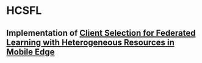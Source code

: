 # HCSFL
## Implementation of [Client Selection for Federated Learning with Heterogeneous Resources in Mobile Edge](https://arxiv.org/abs/1804.08333)
